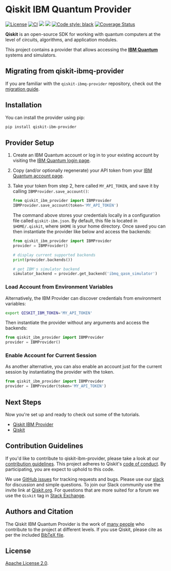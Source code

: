 # Qiskit IBM Quantum Provider

[![License](https://img.shields.io/github/license/Qiskit/qiskit-ibm-provider.svg?style=popout-square)](https://opensource.org/licenses/Apache-2.0)
[![CI](https://github.com/Qiskit/qiskit-ibm-provider/actions/workflows/ci.yml/badge.svg)](https://github.com/Qiskit/qiskit-ibm-provider/actions/workflows/ci.yml)
[![](https://img.shields.io/github/release/Qiskit/qiskit-ibm-provider.svg?style=popout-square)](https://github.com/Qiskit/qiskit-ibm-provider/releases)
[![](https://img.shields.io/pypi/dm/qiskit-ibm-provider.svg?style=popout-square)](https://pypi.org/project/qiskit-ibm-provider/)
[![Code style: black](https://img.shields.io/badge/code%20style-black-000000.svg)](https://github.com/psf/black)
[![Coverage Status](https://coveralls.io/repos/github/Qiskit/qiskit-ibm-provider/badge.svg?branch=main)](https://coveralls.io/github/Qiskit/qiskit-ibm-provider?branch=main)

**Qiskit** is an open-source SDK for working with quantum computers at the level of circuits, algorithms, and application modules.

This project contains a provider that allows accessing the **[IBM Quantum]**
systems and simulators.

## Migrating from qiskit-ibmq-provider

If you are familiar with the `qiskit-ibmq-provider` repository, check out the [migration guide].

## Installation

You can install the provider using pip:

```bash
pip install qiskit-ibm-provider
```

## Provider Setup

1. Create an IBM Quantum account or log in to your existing account by visiting the [IBM Quantum login page].

1. Copy (and/or optionally regenerate) your API token from your
   [IBM Quantum account page].

1. Take your token from step 2, here called `MY_API_TOKEN`, and save it by calling `IBMProvider.save_account()`:

   ```python
   from qiskit_ibm_provider import IBMProvider
   IBMProvider.save_account(token='MY_API_TOKEN')
   ```

   The command above stores your credentials locally in a configuration file called `qiskit-ibm.json`. By default, this file is located in `$HOME/.qiskit`, where `$HOME` is your home directory.
   Once saved you can then instantiate the provider like below and access the backends:

   ```python
   from qiskit_ibm_provider import IBMProvider
   provider = IBMProvider()

   # display current supported backends
   print(provider.backends())

   # get IBM's simulator backend
   simulator_backend = provider.get_backend('ibmq_qasm_simulator')
   ```

### Load Account from Environment Variables
Alternatively, the IBM Provider can discover credentials from environment variables:
```bash
export QISKIT_IBM_TOKEN='MY_API_TOKEN'
```

Then instantiate the provider without any arguments and access the backends:
```python
from qiskit_ibm_provider import IBMProvider
provider = IBMProvider()
```

### Enable Account for Current Session
As another alternative, you can also enable an account just for the current session by instantiating the provider with the token.

```python
from qiskit_ibm_provider import IBMProvider
provider = IBMProvider(token='MY_API_TOKEN')
```

## Next Steps

Now you're set up and ready to check out some of the tutorials.
- [Qiskit IBM Provider]
- [Qiskit]

## Contribution Guidelines

If you'd like to contribute to qiskit-ibm-provider, please take a look at our
[contribution guidelines]. This project adheres to Qiskit's [code of conduct].
By participating, you are expect to uphold to this code.

We use [GitHub issues] for tracking requests and bugs. Please use our [slack]
for discussion and simple questions. To join our Slack community use the
invite link at [Qiskit.org]. For questions that are more suited for a forum we
use the `Qiskit` tag in [Stack Exchange].

## Authors and Citation

The Qiskit IBM Quantum Provider is the work of [many people] who contribute to the
project at different levels. If you use Qiskit, please cite as per the included
[BibTeX file].

## License

[Apache License 2.0].


[IBM Quantum]: https://www.ibm.com/quantum-computing/
[IBM Quantum login page]:  https://quantum-computing.ibm.com/login
[IBM Quantum account page]: https://quantum-computing.ibm.com/account
[contribution guidelines]: https://github.com/Qiskit/qiskit-ibm-provider/blob/main/CONTRIBUTING.md
[code of conduct]: https://github.com/Qiskit/qiskit-ibm-provider/blob/main/CODE_OF_CONDUCT.md
[GitHub issues]: https://github.com/Qiskit/qiskit-ibm-provider/issues
[slack]: https://qiskit.slack.com
[Qiskit.org]: https://qiskit.org
[Stack Exchange]: https://quantumcomputing.stackexchange.com/questions/tagged/qiskit
[Qiskit Tutorial]: https://github.com/Qiskit/qiskit-tutorial
[many people]: https://github.com/Qiskit/qiskit-ibm-provider/graphs/contributors
[Qiskit IBM Provider]: https://github.com/Qiskit/qiskit-ibm-provider/tree/main/docs/tutorials
[Qiskit]: https://github.com/Qiskit/qiskit-tutorial
[BibTeX file]: https://github.com/Qiskit/qiskit/blob/master/Qiskit.bib
[Apache License 2.0]: https://github.com/Qiskit/qiskit-ibm-provider/blob/main/LICENSE.txt
[migration guide]: https://github.com/Qiskit/qiskit-ibm-provider/blob/6be5f3297ede75bb062b20601058b55a397668e3/docs/tutorials/Migration_Guide_from_qiskit-ibmq-provider.ipynb
